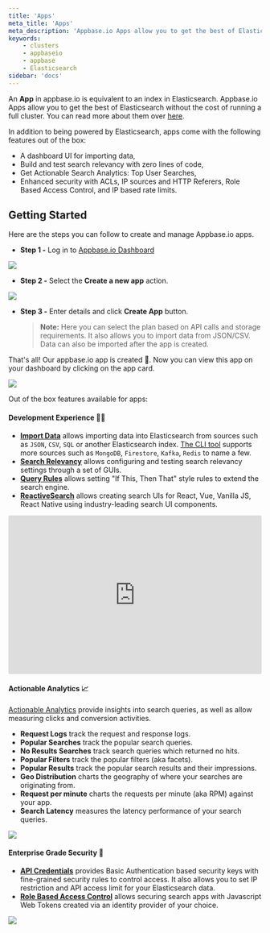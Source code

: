 ```yaml
---
title: 'Apps'
meta_title: 'Apps'
meta_description: 'Appbase.io Apps allow you to get the best of Elasticsearch without the cost of running a full cluster. Free for up to 10K records and 100K monthly API calls.'
keywords:
    - clusters
    - appbaseio
    - appbase
    - Elasticsearch
sidebar: 'docs'
---
```


An **App** in appbase.io is equivalent to an index in Elasticsearch. Appbase.io Apps allow you to get the best of Elasticsearch without the cost of running a full cluster. You can read more about them over [here](https://appbase.io/apps/).

In addition to being powered by Elasticsearch, apps come with the following features out of the box:

-   A dashboard UI for importing data,
-   Build and test search relevancy with zero lines of code,
-   Get Actionable Search Analytics: Top User Searches,
-   Enhanced security with ACLs, IP sources and HTTP Referers, Role Based Access Control, and IP based rate limits.

## Getting Started

Here are the steps you can follow to create and manage Appbase.io apps.

-   **Step 1 -** Log in to [Appbase.io Dashboard](https://dashboard.appbase.io)

![](https://www.dropbox.com/s/m8my8lq3keju99c/Screenshot%202019-08-08%2015.57.03.png?raw=1)

-   **Step 2 -** Select the **Create a new app** action.

![](https://i.imgur.com/dqfWrdH.png)

-   **Step 3 -** Enter details and click **Create App** button.
    > **Note:** Here you can select the plan based on API calls and storage requirements. It also allows you to import data from JSON/CSV. Data can also be imported after the app is created.

That's all! Our appbase.io app is created 🚀. Now you can view this app on your dashboard by clicking on the app card.

![](https://i.imgur.com/S19dnoP.png)

Out of the box features available for apps:

#### Development Experience 🕵️‍♂️

-   **[Import Data](/docs/data/import/)** allows importing data into Elasticsearch from sources such as `JSON`, `CSV`, `SQL` or another Elasticsearch index. [The CLI tool](https://github.com/appbaseio/abc) supports more sources such as `MongoDB`, `Firestore`, `Kafka`, `Redis` to name a few.
-   **[Search Relevancy](/docs/search/relevancy/)** allows configuring and testing search relevancy settings through a set of GUIs.
-   **[Query Rules](/docs/search/rules/)** allows setting "If This, Then That" style rules to extend the search engine.
-   **[ReactiveSearch](/docs/reactivesearch/v3/overview/quickstart/)** allows creating search UIs for React, Vue, Vanilla JS, React Native using industry-leading search UI components.

<iframe width="100%" style="border-radius: 3px;" height="315" src="https://www.youtube.com/embed/Lk3TUcnrKpQ" frameborder="0" allow="accelerometer; autoplay; encrypted-media; gyroscope; picture-in-picture" allowfullscreen></iframe>

#### Actionable Analytics 📈

[Actionable Analytics](/docs/analytics/overview/) provide insights into search queries, as well as allow measuring clicks and conversion activities.

-   **Request Logs** track the request and response logs.
-   **Popular Searches** track the popular search queries.
-   **No Results Searches** track search queries which returned no hits.
-   **Popular Filters** track the popular filters (aka facets).
-   **Popular Results** track the popular search results and their impressions.
-   **Geo Distribution** charts the geography of where your searches are originating from.
-   **Request per minute** charts the requests per minute (aka RPM) against your app.
-   **Search Latency** measures the latency performance of your search queries.

![](https://i.imgur.com/SaDSdGt.gif)

#### Enterprise Grade Security 🔐

-   [**API Credentials**](/docs/security/credentials/) provides Basic Authentication based security keys with fine-grained security rules to control access. It also allows you to set IP restriction and API access limit for your Elasticsearch data.
-   [**Role Based Access Control**](/docs/security/role/) allows securing search apps with Javascript Web Tokens created via an identity provider of your choice.

![](https://i.imgur.com/UlF6rv8.png)
